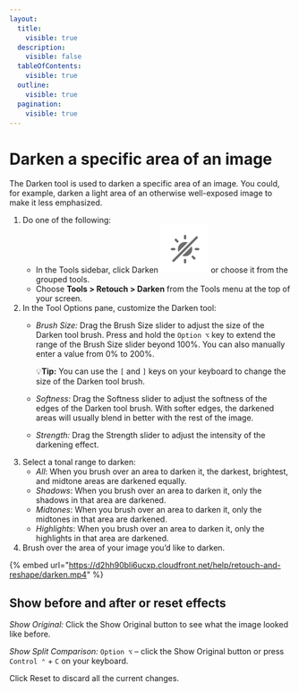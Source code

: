 ```yaml
---
layout:
  title:
    visible: true
  description:
    visible: false
  tableOfContents:
    visible: true
  outline:
    visible: true
  pagination:
    visible: true
---
```


# Darken a specific area of an image

The Darken tool is used to darken a specific area of an image. You could, for example, darken a light area of an otherwise well-exposed image to make it less emphasized.

1. Do one of the following:
   * In the Tools sidebar, click Darken <img src="../.gitbook/assets/Darken.png" alt="" data-size="line"> or choose it from the grouped tools.
   * Choose **Tools > Retouch > Darken** from the Tools menu at the top of your screen.
2. In the Tool Options pane, customize the Darken tool:
   *   _Brush Size:_ Drag the Brush Size slider to adjust the size of the Darken tool brush. Press and hold the `Option ⌥` key to extend the range of the Brush Size slider beyond 100%. You can also manually enter a value from 0% to 200%. 

       &#x20;:bulb:**Tip:** You can use the `[` and `]` keys on your keyboard to change the size of the Darken tool brush.
   * _Softness:_ Drag the Softness slider to adjust the softness of the edges of the Darken tool brush. With softer edges, the darkened areas will usually blend in better with the rest of the image.
   * _Strength:_ Drag the Strength slider to adjust the intensity of the darkening effect.
3. Select a tonal range to darken: 
   * _All_: When you brush over an area to darken it, the darkest, brightest, and midtone areas are darkened equally. 
   * _Shadows_: When you brush over an area to darken it, only the shadows in that area are darkened. 
   * _Midtones_: When you brush over an area to darken it, only the midtones in that area are darkened. 
   * _Highlights_: When you brush over an area to darken it, only the highlights in that area are darkened.
4. Brush over the area of your image you’d like to darken.

{% embed url="https://d2hh90bli6ucxp.cloudfront.net/help/retouch-and-reshape/darken.mp4" %}

## Show before and after or reset effects

_Show Original:_ Click the Show Original button to see what the image looked like before.

_Show Split Comparison:_ `Option ⌥` – click the Show Original button or press `Control ⌃` + `C` on your keyboard.

Click Reset to discard all the current changes.

